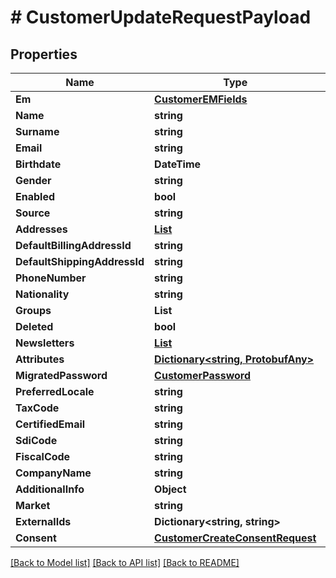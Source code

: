 # # CustomerUpdateRequestPayload


## Properties 


Name | Type | Description | Notes
------------ | ------------- | ------------- | -------------
**Em**| [**CustomerEMFields**](CustomerEMFields.md) |   | [optional]
**Name**| **string** |   | [optional]
**Surname**| **string** |   | [optional]
**Email**| **string** |   | [optional]
**Birthdate**| **DateTime** |   | [optional]
**Gender**| **string** |   | [optional]
**Enabled**| **bool** |   | [optional]
**Source**| **string** |   | [optional]
**Addresses**| [**List<CustomerAddressEntity>**](CustomerAddressEntity.md) |   | [optional]
**DefaultBillingAddressId**| **string** |   | [optional]
**DefaultShippingAddressId**| **string** |   | [optional]
**PhoneNumber**| **string** |   | [optional]
**Nationality**| **string** |   | [optional]
**Groups**| **List<string>** |   | [optional]
**Deleted**| **bool** |   | [optional]
**Newsletters**| [**List<CustomerNewsletterRequest>**](CustomerNewsletterRequest.md) |   | [optional]
**Attributes**| [**Dictionary<string, ProtobufAny>**](ProtobufAny.md) |   | [optional]
**MigratedPassword**| [**CustomerPassword**](CustomerPassword.md) |   | [optional]
**PreferredLocale**| **string** |   | [optional]
**TaxCode**| **string** |   | [optional]
**CertifiedEmail**| **string** |   | [optional]
**SdiCode**| **string** |   | [optional]
**FiscalCode**| **string** |   | [optional]
**CompanyName**| **string** |   | [optional]
**AdditionalInfo**| **Object** |   | [optional]
**Market**| **string** |   | [optional]
**ExternalIds**| **Dictionary<string, string>** |   | [optional]
**Consent**| [**CustomerCreateConsentRequest**](CustomerCreateConsentRequest.md) |   | [optional]


[[Back to Model list]](../../README.md#models) [[Back to API list]](../../README.md#endpoints) [[Back to README]](../../README.md)

